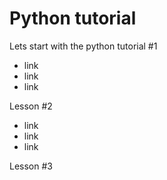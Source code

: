 # Python tutorial
Lets start with the python tutorial #1

- link
- link
- link

Lesson #2

- link
- link
- link

Lesson #3
